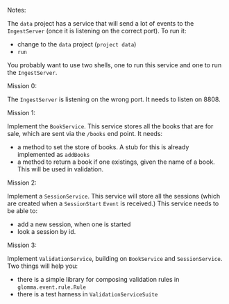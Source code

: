 Notes:

The `data` project has a service that will send a lot of events to the
`IngestServer` (once it is listening on the correct port). To run it:

- change to the `data` project (`project data`)
- `run`

You probably want to use two shells, one to run this service and one to run the
`IngestServer`.


Mission 0:

The `IngestServer` is listening on the wrong port. It needs to listen on 8808.


Mission 1:

Implement the `BookService`. This service stores all the books that are for
sale, which are sent via the `/books` end point. It needs:

- a method to set the store of books. A stub for this is already implemented as `addBooks`
- a method to return a book if one existings, given the name of a book. This
  will be used in validation.
  
  
Mission 2:

 Implement a `SessionService`. This service will store all the sessions (which
 are created when a `SessionStart` `Event` is received.) This service needs to
 be able to:
 
 - add a new session, when one is started
 - look a session by id.
 
 
 Mission 3:
 
 Implement `ValidationService`, building on `BookService` and `SessionService`.
 Two things will help you:
 - there is a simple library for composing validation rules in `glomma.event.rule.Rule`
 - there is a test harness in `ValidationServiceSuite`
